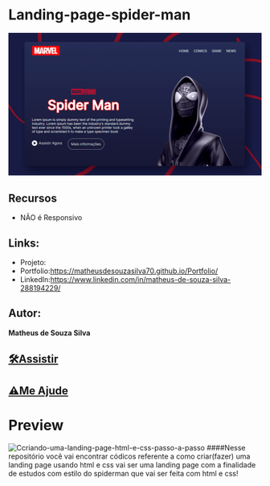 # Landing-page-spider-man

![README.md](https://github.com/MatheusdeSouzaSilva70/Landing-page-Homem-Aranha/blob/main/img/criando-uma-landing-page-html-e-css-passo-a-passo.png)



## Recursos
- NÃO é Responsivo

## Links:
- Projeto:
- Portfolio:https://matheusdesouzasilva70.github.io/Portfolio/
- LinkedIn:https://www.linkedin.com/in/matheus-de-souza-silva-288194229/

## Autor:
**Matheus de Souza Silva**


## [🛠Assistir](https://www.youtube.com/watch?v=zBVzyJmgQbc)
## [⚠Me Ajude](https://www.youtube.com/channel/UCxKIsX5OXyyNWVmomuDc-LA?sub_confirmation=1)
# Preview
![Ccriando-uma-landing-page-html-e-css-passo-a-passo](/criando-uma-landing-page-html-e-css-passo-a-passo.png)
####Nesse repositório você vai encontrar códicos referente a como criar(fazer) uma landing page usando html e css vai ser uma landing page com a finalidade de estudos com estilo do spiderman que vai ser feita com html e css! 
